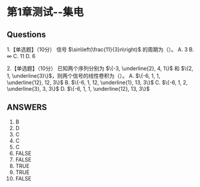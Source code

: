 # 第1章测试--集电

## Questions

1.【单选题】（10分）
信号 $\sin\left(\frac{11}{3}n\right)$ 的周期为（）。
A. 3
B. $\infty$
C. 11
D. 6

2.【单选题】（10分）
已知两个序列分别为 $\{-3, \underline{2}, 4, 1\}$ 和 $\{2, 1, \underline{3}\}$，则两个信号的线性卷积为（）。
А. $\{-6, 1, 1, \underline{12}, 12, 3\}$
В. $\{-6, 1, 12, \underline{1}, 13, 3\}$
С. $\{-6, 1, 2, \underline{3}, 3, 3\}$
D. $\{-6, 1, 1, \underline{12}, 13, 3\}$

## ANSWERS

1. B
2. D
3. C
4. C
5. C
6. FALSE
7. FALSE
8. TRUE
9. TRUE
10. FALSE
